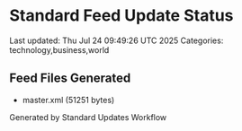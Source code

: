 # Standard Feed Update Status
Last updated: Thu Jul 24 09:49:26 UTC 2025
Categories: technology,business,world

## Feed Files Generated
- master.xml (51251 bytes)

Generated by Standard Updates Workflow
